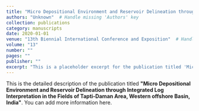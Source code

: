 ```yaml
---
title: "Micro Depositional Environment and Reservoir Delineation through Integrated Log Interpretation in the Fields of Tapti-Daman Area, Western offshore Basin, India"
authors: "Unknown"  # Handle missing 'Authors' key
collection: publications
category: manuscripts
date: 2020-01-01
venue: "13th Biennial International Conference and Exposition"  # Handle missing 'Publication' key
volume: "13"
number: ""
pages: ""
publisher: ""
excerpt: "This is a placeholder excerpt for the publication titled 'Micro Depositional Environment and Reservoir Delineation through Integrated Log Interpretation in the Fields of Tapti-Daman Area, Western offshore Basin, India'."
---
```


This is the detailed description of the publication titled **"Micro Depositional Environment and Reservoir Delineation through Integrated Log Interpretation in the Fields of Tapti-Daman Area, Western offshore Basin, India"**. You can add more information here.
